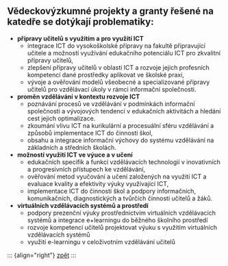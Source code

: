 ## Vědeckovýzkumné projekty a granty řešené na katedře se dotýkají problematiky:

-   **přípravy učitelů s využitím a pro využití ICT**
    -   integrace ICT do vysokoškolské přípravy na fakultě připravující
        učitele a možností využívání edukačního potenciálu ICT pro
        zkvalitní přípravy učitelů,
    -   zlepšení přípravy učitelů v oblasti ICT a rozvoje jejich
        profesních kompetencí dané prostředky aplikovat ve školské
        praxi,
    -   vývoje a ověřování modelů všeobecné a specializované přípravy
        učitelů pro vzdělávací úkoly v rámci informační společnosti.
-   **proměn vzdělávání v kontextu rozvoje ICT**
    -   poznávání procesů ve vzdělávání v podmínkách informační
        společnosti a vývojových tendencí v edukačních aktivitách a
        hledání cest jejich optimalizace.
    -   zkoumání vlivu ICT na kurikulární a procesuální sféru vzdělávání
        a způsobů implementace ICT do činnosti škol,
    -   obsahu a integrace informační výchovy do systému vzdělávání na
        základních a středních školách.
-   **možností využití ICT ve výuce a v učení**
    -   edukačních specifik a funkcí vzdělávacích technologií v
        inovativních a progresivních přístupech ke vzdělávání,
    -   ověřování metod vyučování a učení založených na využití ICT a
        evaluace kvality a efektivity výuky využívající ICT,
    -   implementace ICT do činnosti škol a podpory informačních,
        komunikačních, diagnostických a tvůrčích činností učitelů a
        žáků.
-   **virtuálních vzdělávacích systémů a prostředí**
    -   podpory prezenční výuky prostřednictvím virtuálních vzdělávacích
        systémů a integrace e+learningu do běžného školního prostředí
    -   rozvoje kompetencí učitelů projektovat výuku s využitím
        virtuálních vzdělávacích systémů
    -   využití e-learningu v celoživotním vzdělávání učitelů

::: {align="right"}
[zpět](http://it.pedf.cuni.cz/index.php?menu=143)
:::
